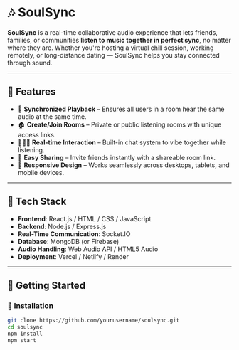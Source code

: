 # 🎶 SoulSync

**SoulSync** is a real-time collaborative audio experience that lets friends, families, or communities **listen to music together in perfect sync**, no matter where they are. Whether you're hosting a virtual chill session, working remotely, or long-distance dating — SoulSync helps you stay connected through sound.

---

## 🌟 Features

- 🔄 **Synchronized Playback** – Ensures all users in a room hear the same audio at the same time.
- 🏠 **Create/Join Rooms** – Private or public listening rooms with unique access links.
- 🧑‍🤝‍🧑 **Real-time Interaction** – Built-in chat system to vibe together while listening.
- 🔗 **Easy Sharing** – Invite friends instantly with a shareable room link.
- 📱 **Responsive Design** – Works seamlessly across desktops, tablets, and mobile devices.

---

## 🧰 Tech Stack

- **Frontend**: React.js / HTML / CSS / JavaScript
- **Backend**: Node.js / Express.js
- **Real-Time Communication**: Socket.IO
- **Database**: MongoDB (or Firebase)
- **Audio Handling**: Web Audio API / HTML5 Audio
- **Deployment**: Vercel / Netlify / Render

---

## 🚀 Getting Started

### 🔧 Installation

```bash
git clone https://github.com/yourusername/soulsync.git
cd soulsync
npm install
npm start
